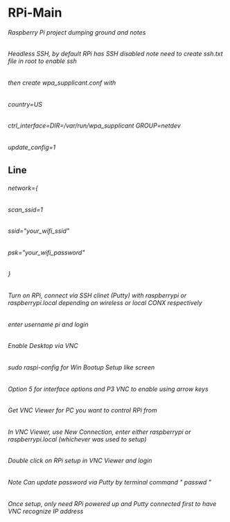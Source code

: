 #  RPi-Main
######  Raspberry Pi project dumping ground and notes
######  Headless SSH, by default RPi has SSH disabled *note* need to create ssh.txt file in root to enable ssh
###### then create wpa_supplicant.conf with
###### country=US
###### ctrl_interface=DIR=/var/run/wpa_supplicant GROUP=netdev
###### update_config=1
## Line
###### network={
###### scan_ssid=1
###### ssid="your_wifi_ssid"
###### psk="your_wifi_password"
###### }
###### Turn on RPi, connect via SSH clinet (Putty) with raspberrypi or raspberrypi.local depending on wireless or local CONX respectively
###### enter username pi and login
###### Enable Desktop via VNC
###### sudo raspi-config for Win Bootup Setup like screen
###### Option 5 for interface options and P3 VNC to enable using arrow keys
###### Get VNC Viewer for PC you want to control RPi from
###### In VNC Viewer, use New Connection, enter either raspberrypi or raspberrypi.local (whichever was used to setup)
###### Double click on RPi setup in VNC Viewer and login
###### *Note* Can update password via Putty by terminal command " passwd "
###### Once setup, only need RPi powered up and Putty connected first to have VNC recognize IP address

